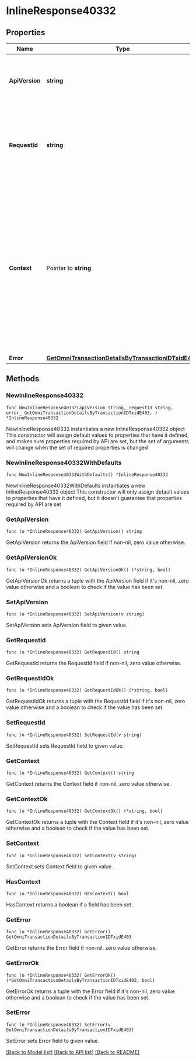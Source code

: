 # InlineResponse40332

## Properties

Name | Type | Description | Notes
------------ | ------------- | ------------- | -------------
**ApiVersion** | **string** | Specifies the version of the API that incorporates this endpoint. | 
**RequestId** | **string** | Defines the ID of the request. The &#x60;requestId&#x60; is generated by Crypto APIs and it&#39;s unique for every request. | 
**Context** | Pointer to **string** | In batch situations the user can use the context to correlate responses with requests. This property is present regardless of whether the response was successful or returned as an error. &#x60;context&#x60; is specified by the user. | [optional] 
**Error** | [**GetOmniTransactionDetailsByTransactionIDTxidE403**](GetOmniTransactionDetailsByTransactionIDTxidE403.md) |  | 

## Methods

### NewInlineResponse40332

`func NewInlineResponse40332(apiVersion string, requestId string, error_ GetOmniTransactionDetailsByTransactionIDTxidE403, ) *InlineResponse40332`

NewInlineResponse40332 instantiates a new InlineResponse40332 object
This constructor will assign default values to properties that have it defined,
and makes sure properties required by API are set, but the set of arguments
will change when the set of required properties is changed

### NewInlineResponse40332WithDefaults

`func NewInlineResponse40332WithDefaults() *InlineResponse40332`

NewInlineResponse40332WithDefaults instantiates a new InlineResponse40332 object
This constructor will only assign default values to properties that have it defined,
but it doesn't guarantee that properties required by API are set

### GetApiVersion

`func (o *InlineResponse40332) GetApiVersion() string`

GetApiVersion returns the ApiVersion field if non-nil, zero value otherwise.

### GetApiVersionOk

`func (o *InlineResponse40332) GetApiVersionOk() (*string, bool)`

GetApiVersionOk returns a tuple with the ApiVersion field if it's non-nil, zero value otherwise
and a boolean to check if the value has been set.

### SetApiVersion

`func (o *InlineResponse40332) SetApiVersion(v string)`

SetApiVersion sets ApiVersion field to given value.


### GetRequestId

`func (o *InlineResponse40332) GetRequestId() string`

GetRequestId returns the RequestId field if non-nil, zero value otherwise.

### GetRequestIdOk

`func (o *InlineResponse40332) GetRequestIdOk() (*string, bool)`

GetRequestIdOk returns a tuple with the RequestId field if it's non-nil, zero value otherwise
and a boolean to check if the value has been set.

### SetRequestId

`func (o *InlineResponse40332) SetRequestId(v string)`

SetRequestId sets RequestId field to given value.


### GetContext

`func (o *InlineResponse40332) GetContext() string`

GetContext returns the Context field if non-nil, zero value otherwise.

### GetContextOk

`func (o *InlineResponse40332) GetContextOk() (*string, bool)`

GetContextOk returns a tuple with the Context field if it's non-nil, zero value otherwise
and a boolean to check if the value has been set.

### SetContext

`func (o *InlineResponse40332) SetContext(v string)`

SetContext sets Context field to given value.

### HasContext

`func (o *InlineResponse40332) HasContext() bool`

HasContext returns a boolean if a field has been set.

### GetError

`func (o *InlineResponse40332) GetError() GetOmniTransactionDetailsByTransactionIDTxidE403`

GetError returns the Error field if non-nil, zero value otherwise.

### GetErrorOk

`func (o *InlineResponse40332) GetErrorOk() (*GetOmniTransactionDetailsByTransactionIDTxidE403, bool)`

GetErrorOk returns a tuple with the Error field if it's non-nil, zero value otherwise
and a boolean to check if the value has been set.

### SetError

`func (o *InlineResponse40332) SetError(v GetOmniTransactionDetailsByTransactionIDTxidE403)`

SetError sets Error field to given value.



[[Back to Model list]](../README.md#documentation-for-models) [[Back to API list]](../README.md#documentation-for-api-endpoints) [[Back to README]](../README.md)


